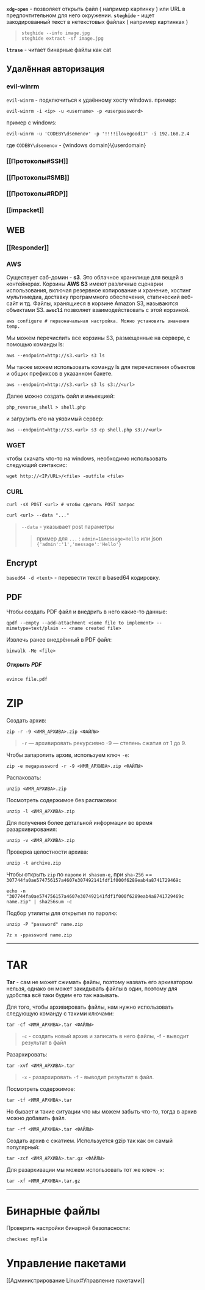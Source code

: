 **`xdg-open`** - позволяет открыть файл ( например картинку ) или URL в предпочтительном для него окружении.
**`steghide`** - ищет закодированный текст в нетекстовых файлах ( например картинках )
> ``` 
> steghide --info image.jpg
> steghide extract -sf image.jpg
> ```

**`ltrase`** - читает бинарные файлы как cat 

## Удалённая авторизация
### evil-winrm
`evil-winrm` - подключиться к удаённому хосту windows. пример:

``` 
evil-winrm -i <ip> -u <username> -p <userpassword>
```
пример с windows:
```
evil-winrm -u 'CODEBY\dsemenov' -p '!!!!ilovegood17' -i 192.168.2.4
```
где `CODEBY\dsemenov` - {windows domain}\\{userdomain}

### [[Протоколы#SSH]]

### [[Протоколы#SMB]]

### [[Протоколы#RDP]]
### [[impacket]]
 
## WEB

### [[Responder]]

### AWS
Существует саб-домин - **s3**. Это облачное хранилище для вещей в контейнерах. Корзины **AWS S3** имеют различные сценарии использования, включая резервное копирование и хранение, хостинг мультимедиа, доставку программного обеспечения, статический веб-сайт и тд. Файлы, хранящиеся в корзине Amazon S3, называются объектами S3.
**`awscli`** позволяет взаимодействовать с этой корзиной.
```
aws configure # первоначальная настройка. Можно установить значения temp.
```
Мы можем перечислить все корзины S3, размещенные на сервере, с помощью команды ls:
```
aws --endpoint=http://s3.<url> s3 ls
```
Мы также можем использовать команду ls для перечисления объектов и общих префиксов в указанном бакете.
```
aws --endpoint=http://s3.<url> s3 ls s3://<url>
```
Далее можно создать файл и иньекцией:
```
php_reverse_shell > shell.php
```
и загрузить его на уязвимый сервер:
```
aws --endpoint=http://s3.<url> s3 cp shell.php s3://<url>
```
### WGET
чтобы скачать что-то на windows, необходимо использовать следующий синтаксис:
```
wget http://<IP/URL>/<file> -outfile <file>
```

### CURL
```
curl -sX POST <url> # чтобы сделать POST запрос 
```
```
curl <url> --data "..."
```
>`--data` - указывает post параметры 
>>пример для `...` : 
>>`admin=1&message=Hello` или json `{'admin':'1','message':'Hello'}`
## Encrypt
`based64 -d <text>` - перевести текст в based64 кодировку.

## PDF
Чтобы создать PDF файл и внедрить в него какие-то данные:
``` 
qpdf --empty --add-attachment <some file to implement> --mimetype=text/plain -- <name created file>
```
Извлечь ранее внедрённый в PDF файл:
```
binwalk -Me <file>
```
##### Открыть PDF
```
evince file.pdf
```

# ZIP

Создать архив:
``` 
zip -r -9 <ИМЯ_АРХИВА>.zip <ФАЙЛЫ>
```
> `-r` — архивировать рекурсивно
> -9 — степень сжатия от 1 до 9.

Чтобы запаролить архив, используем ключ `-e`:
```
zip -e megapassword -r -9 <ИМЯ_АРХИВА>.zip <ФАЙЛЫ>
```

Распаковать:
``` 
unzip <ИМЯ_АРХИВА>.zip
```

Посмотреть содержимое без распаковки:
```
unzip -l <ИМЯ_АРХИВА>.zip
```

Для получения более детальной информации во время разархивирования:
``` 
unzip -v <ИМЯ_АРХИВА>.zip
```

Проверка целостности архива:
```
unzip -t archive.zip
```

Чтобы открыть `zip` по `паролю` и` shasum-е`, при `sha-256` == `307744fa0ae574756157a4607e307492141fdf1f000f6289eab4a8741729469c`
```shell
echo -n "307744fa0ae574756157a4607e307492141fdf1f000f6289eab4a8741729469c  name.zip" | sha256sum -c
```
Подбор утилиты для открытия по паролю:
```shell
unzip -P "password" name.zip
```
```shell
7z x -ppassword name.zip
```


---

# TAR

**Tar** - сам не может сжимать файлы, поэтому назвать его архиватором нельзя, однако он может закидывать файлы в один, поэтому для удобства всё таки будем его так называть.

Для того, чтобы архивировать файлы, нам нужно использовать следующую команду с такими ключами:
```
tar -cf <ИМЯ_АРХИВА>.tar <ФАЙЛЫ>
```
> `-c` - создать новый архив и записать в него файлы, -f - выводит результат в файл

Разархировать:
``` 
tar -xvf <ИМЯ_АРХИВА>.tar
```
> `-x` - разархировать
> `-f` - выводит результат в файл.

Посмотреть содержимое:
``` 
tar -tf <ИМЯ_АРХИВА>.tar
```

Но бывает и такие ситуации что мы можем забыть что-то, тогда в архив можно добавить файл.
```
tar -rf <ИМЯ_АРХИВА>.tar <ФАЙЛЫ>
```

Создать архив с сжатием. Используется gzip так как он самый популярный:
```
tar -zcf <ИМЯ_АРХИВА>.tar.gz <ФАЙЛЫ>
```
Для разархивации мы можем использовать тот же ключ `-x`:
```
tar -xf <ИМЯ_АРХИВА>.tar.gz
```

---
# Бинарные файлы

Проверить настройки бинарной безопасности:
``` 
checksec myFile
```

# Управление пакетами

[[Администрирование Linux#Управление пакетами]]